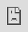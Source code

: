```yaml
---
title: "Are Citronella Candles Safe for Dogs and Cats?"
description: ""
date: 2022-05-24
categories:
  - "frequently asked questions" 
tags: 
thumbnail: https://tse1.mm.bing.net/th?q=Are%20Citronella%20Candles%20Safe%20For%20Dogs%20And%20Cats%3F&w=800&h=500&c=1&rs=1
author: "Osgood"
showToc: true
TocOpen: true
draft: false
hidemeta: false
comments: false
disableHLJS: true # to disable highlightjs
disableShare: false
disableHLJS: false
hideSummary: false
searchHidden: true
ShowReadingTime: true
ShowBreadCrumbs: true
ShowPostNavLinks: true
ShowWordCount: true
ShowRssButtonInSectionTermList: true
UseHugoToc: false
ShowShareButtons: true
---
```


<center>
	<img src="https://tse1.mm.bing.net/th?q=Are%20Citronella%20Candles%20Safe%20For%20Dogs%20And%20Cats%3F&w=800&h=500&c=1&rs=1" alt="Are Citronella Candles Safe For Dogs And Cats?" width="800" height="500" style="display: block; width: 100%; height: auto">
	<small>Source: <a href="https://www.bing.com" rel="nofollow">bing.com</a></small>
</center>

<p>We’ve all heard of citronella candles and their ability to help ward off pesky mosquitoes and other bugs. But did you know that citronella candles are also a great way to keep your pets safe from pesky bugs? Citronella candles are a safe and effective way to keep your pets safe from bugs and other insects. But what exactly is a citronella candle and how do you know if it's safe for your pet?</p>

<h2>What Is a Citronella Candle?</h2>

<p>A citronella candle is a scented candle that contains the essential oil of the citronella plant. This oil has been used for centuries as a natural insect repellent. When the candle is lit, the smoke and scent of the citronella oil will help to ward off flying insects such as mosquitoes, gnats, and other bugs. The scent is also known to help deter animals such as cats, dogs, and other small mammals from entering an area.</p>

<h2>Are Citronella Candles Safe for Dogs and Cats?</h2>

<p>Yes, citronella candles are generally safe for dogs and cats. Citronella candles are made from natural plant oils, which are not toxic to pets. However, it is important to note that some pets may be sensitive to the smoke and scent of the candle. If your pet has asthma or other respiratory issues, it is best to avoid using citronella candles around them.</p>

<p>In addition, it is important to always keep citronella candles out of your pet’s reach. While the candles themselves are not harmful, they can be a choking hazard if they are ingested. So, it is best to keep them out of reach of your pet.</p>

<h2>How Do I Use Citronella Candles Safely Around My Pets?</h2>

<p>When using citronella candles around your pets, it is important to follow these simple safety tips:</p>

<ul>
  <li><b>Keep candles out of reach of your pets.</b> As mentioned earlier, candles can be a choking hazard if ingested. So, it is best to keep them in a place that your pet cannot reach.</li>
  <li><b>Do not leave candles burning unattended.</b> This is especially important if you have cats or other small animals in your home. As these animals are curious by nature, they may try to investigate the flame of the candle.</li>
  <li><b>Do not use candles in enclosed areas.</b> Citronella candles should not be used in enclosed areas such as garages, basements, or attics. The smoke from the candle can become trapped in these areas, creating a health hazard for both you and your pet.</li>
  <li><b>Do not use the candle too close to your pet.</b> While the candle may be safe to use around your pet, it is best to keep it at least 3-4 feet away from them.</li>
</ul>

<h2>Are Citronella Candles Effective Against Bugs?</h2>

<p>Yes, citronella candles are effective against bugs such as mosquitoes, gnats, and other flying insects. The smoke and scent of the citronella oil will help to repel these pests, keeping your pet and home free from annoying bugs.</p>

<h2>Are Citronella Candles Safe for Humans?</h2>

<p>Yes, citronella candles are generally considered safe for humans. However, it is important to read the label of the candle and follow the safety instructions carefully. Citronella candles should not be used around children or those with asthma or other respiratory issues.</p>

<h2>Conclusion</h2>

<p>Citronella candles are a safe and effective way to keep your pet safe from pesky bugs. The candles are made from natural plant oils, which are not toxic to pets. However, it is important to keep the candles out of your pet’s reach and to not use them in enclosed areas. When used properly, citronella candles can help to keep your pet and home free from annoying bugs.</p>

<h2>Frequently Asked Questions</h2>

<h3>Q1. Are citronella candles safe for dogs and cats?</h3>

<p>Yes, citronella candles are generally safe for dogs and cats. Citronella candles are made from natural plant oils, which are not toxic to pets.</p>

<h3>Q2. How do I use citronella candles safely around my pets?</h3>

<p>When using citronella candles around your pets, it is important to keep the candles out of reach of your pets and not leave them burning unattended. In addition, it is important not to use the candles in enclosed areas or too close to your pet.</p>

<h3>Q3. Are citronella candles effective against bugs?</h3>

<p>Yes, citronella candles are effective against bugs such as mosquitoes, gnats, and other flying insects.</p>

<h3>Q4. Are citronella candles safe for humans?</h3>

<p>Yes, citronella candles are generally considered safe for humans. However, it is important to read the label of the candle and follow the safety instructions carefully.</p>

<h3>Q5. Are citronella candles toxic to pets?</h3>

<p>No, citronella candles are not toxic to pets. Citronella candles are made from natural plant oils, which are not toxic to pets.</p>

<h3>Q6. Can citronella candles be used in enclosed areas?</h3>

<p>No, citronella candles should not be used in enclosed areas such as garages, basements, or attics. The smoke from the candle can become trapped in these areas, creating a health hazard for both you and your pet.</p>

<h3>Q7. Should I leave citronella candles burning unattended?</h3>

<p>No, it is important not to leave citronella candles burning unattended, especially if you have cats or other small animals in your home. As these animals are curious by nature, they may try to investigate the flame of the candle.</p>

<h3>Q8. How far away should I keep my pet from the citronella candle?</h3>

<p>It is best to keep the candle at least 3-4 feet away from your pet.</p>

<h3>Q9. Are citronella candles a choking hazard for pets?</h3>

<p>Yes, citronella candles can be a choking hazard if they are ingested. So, it is best to keep them out of reach of your pet.</p>

<h3>Q10. How long do citronella candles last?</h3>

<p>The burn time of citronella candles can vary greatly depending on the size and type of candle. Generally, citronella candles will last for about 4-6 hours.</p>

<h3>Q11. Are citronella candles scented?</h3>

<p>Yes, citronella candles are scented with the essential oil of the citronella plant. This oil has been used for centuries as a natural insect repellent.</p>

<h3>Q12. How often should I replace my citronella candles?</h3>

<p>Citronella candles should be replaced when they no longer emit a scent. This usually happens after the candle has burned for 4-6 hours.</p>

<h3>Q13. Do citronella candles work against all bugs?</h3>

<p>No, citronella candles are most effective against flying insects such as mosquitoes, gnats, and other bugs.</p>

<h3>Q14. Are citronella candles flammable?</h3>

<p>Yes, citronella candles are flammable. It is important to keep them away from open flames and other sources of heat.</p>

<h3>Q15. Can I use citronella candles indoors?</h3>

<p>Yes, you can use citronella candles indoors. However, it is important to keep them away from open flames and other sources of heat.</p>

<h3>Q16. Are citronella candles safe for children?</h3>

<p>No, citronella candles should not be used around children. The smoke from the candle can be irritating to their lungs.</p>

<h3>Q17. Do citronella candles have an expiration date?</h3>

<p>No, citronella candles do not have an expiration date. However, it is important to replace the candle when it no longer emits a scent.</p>

<h3>Q18. Is it safe to use citronella candles around pets with respiratory issues?</h3

<div style="position: relative; padding-bottom: 56.25%; overflow: hidden"><iframe src="https://www.youtube.com/embed/U__tUgOBSmM" frameborder="0" allow="accelerometer; autoplay; clipboard-write; encrypted-media; gyroscope; picture-in-picture; web-share" allowfullscreen style="position: absolute; top: 0; left: 0; width: 100%; height: 100%;"></iframe>
</div>